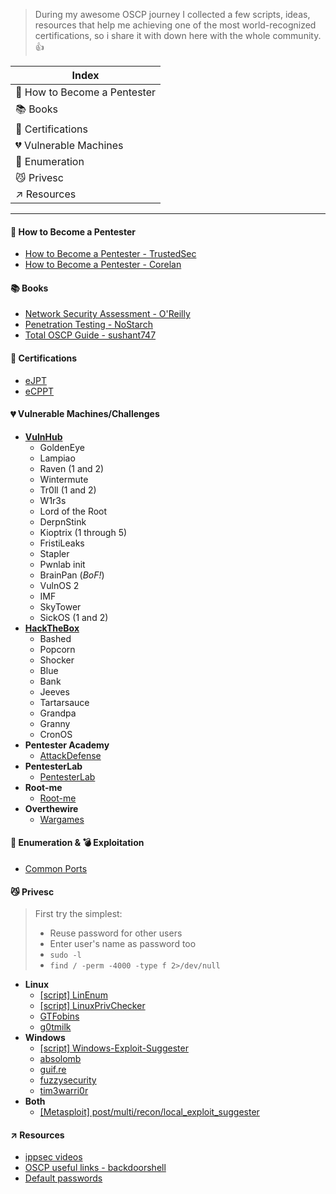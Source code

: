 > During my awesome OSCP journey I collected a few scripts, ideas, resources that help me achieving one of the most world-recognized certifications, so i share it with down here with the whole community. :thumbsup:



|Index|
|------------|
|:book: How to Become a Pentester |
|:books: Books|
|:page_facing_up: Certifications|
|:broken_heart: Vulnerable Machines|
|:pencil: Enumeration|
|:smirk_cat: Privesc|
|:arrow_upper_right: Resources|

----- 
#### :book: How to Become a Pentester
* [How to Become a Pentester - TrustedSec](https://www.trustedsec.com/2018/09/become-a-pentester)
* [How to Become a Pentester - Corelan](https://www.corelan.be/index.php/2015/10/13/how-to-become-a-pentester/)


#### :books: Books
* [Network Security Assessment - O'Reilly](https://www.oreilly.com/library/view/network-security-assessment/9781491911044/)
* [Penetration Testing - NoStarch](https://nostarch.com/pentesting)
* [Total OSCP Guide - sushant747](https://sushant747.gitbooks.io/total-oscp-guide/content/bash-scripting.html)

#### :page_facing_up: Certifications
* [eJPT](https://www.elearnsecurity.com/course/penetration_testing_student/)
* [eCPPT](https://www.elearnsecurity.com/course/penetration_testing/)

#### :broken_heart: Vulnerable Machines/Challenges
* **[VulnHub](https://www.vulnhub.com)**
  * GoldenEye
  * Lampiao
  * Raven (1 and 2)
  * Wintermute
  * Tr0ll (1 and 2)
  * W1r3s
  * Lord of the Root
  * DerpnStink
  * Kioptrix (1 through 5)
  * FristiLeaks
  * Stapler
  * Pwnlab init
  * BrainPan (_BoF!_)
  * VulnOS 2
  * IMF
  * SkyTower
  * SickOS (1 and 2)
* **[HackTheBox](https://www.hackthebox.eu)**
  * Bashed
  * Popcorn
  * Shocker
  * Blue
  * Bank
  * Jeeves
  * Tartarsauce
  * Grandpa
  * Granny
  * CronOS
* **Pentester Academy**
  * [AttackDefense](https://attackdefense.com)
* **PentesterLab**
  * [PentesterLab](https://www.pentesterlab.com)
* **Root-me**
  * [Root-me](https://www.root-me.org)
* **Overthewire**
  * [Wargames](http://overthewire.org/wargames/)

#### :pencil: Enumeration & :bomb: Exploitation
  * [Common Ports](https://github.com/0xKiewicz/pwk-oscp/blob/master/enum-exploitation.md)

#### :smirk_cat: Privesc
> First try the simplest:
> * Reuse password for other users
> * Enter user's name as password too
> * ``sudo -l``
> * ``find / -perm -4000 -type f 2>/dev/null``
* **Linux**
  * [[script] LinEnum](http://www.rebootuser.com/?p=1758)
  * [[script] LinuxPrivChecker](http://www.securitysift.com/download/linuxprivchecker.py)
  * [GTFobins](https://gtfobins.github.io/)
  * [g0tmilk](https://blog.g0tmi1k.com/2011/08/basic-linux-privilege-escalation/)
* **Windows**  
  * [[script] Windows-Exploit-Suggester](https://github.com/GDSSecurity/Windows-Exploit-Suggester/blob/master/windows-exploit-suggester.py)
  * [absolomb](https://www.absolomb.com/2018-01-26-Windows-Privilege-Escalation-Guide/)
  * [guif.re](https://guif.re/windowseop)
  * [fuzzysecurity](http://www.fuzzysecurity.com/tutorials/16.html)
  * [tim3warri0r](http://tim3warri0r.blogspot.com/)
* **Both**
  * [[Metasploit] post/multi/recon/local_exploit_suggester](post/multi/recon/local_exploit_suggester)

#### :arrow_upper_right: Resources
* [ippsec videos](https://www.youtube.com/channel/UCa6eh7gCkpPo5XXUDfygQQA)
* [OSCP useful links - backdoorshell](https://backdoorshell.gitbooks.io/oscp-useful-links/content/)
* [Default passwords](https://cirt.net)
